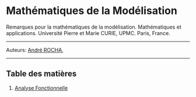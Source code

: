 # Mathématiques de la Modélisation

Remarques pour la mathématiques de la modélisation. Mathématiques et applications. Université Pierre et Marie CURIE, UPMC. Paris, France.

---
Auteurs: [André ROCHA](https://github.com/rochamatcomp), 

---

## Table des matières

1. [Analyse Fonctionnelle](manuscrit/analyse_fonctionnelle.md)